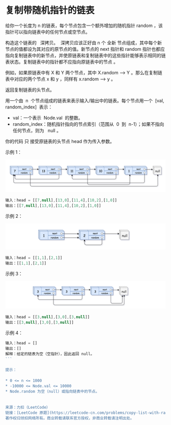 # 复制带随机指针的链表

给你一个长度为 n 的链表，每个节点包含一个额外增加的随机指针 random ，该指针可以指向链表中的任何节点或空节点。

构造这个链表的   深拷贝。  深拷贝应该正好由 n 个 全新 节点组成，其中每个新节点的值都设为其对应的原节点的值。新节点的 next 指针和 random 指针也都应指向复制链表中的新节点，并使原链表和复制链表中的这些指针能够表示相同的链表状态。复制链表中的指针都不应指向原链表中的节点 。

例如，如果原链表中有 X 和 Y 两个节点，其中 X.random --> Y 。那么在复制链表中对应的两个节点 x 和 y ，同样有 x.random --> y 。

返回复制链表的头节点。

用一个由  n  个节点组成的链表来表示输入/输出中的链表。每个节点用一个  [val, random_index]  表示：

- val：一个表示  Node.val  的整数。
- random_index：随机指针指向的节点索引（范围从  0  到  n-1）；如果不指向任何节点，则为   null 。

你的代码 只 接受原链表的头节点 head 作为传入参数。

示例 1：

![图示](./e1.png)

```js
输入：head = [[7,null],[13,0],[11,4],[10,2],[1,0]]
输出：[[7,null],[13,0],[11,4],[10,2],[1,0]]
```

示例 2：

![图示](./e2.png)

```js
输入：head = [[1,1],[2,1]]
输出：[[1,1],[2,1]]
```

示例 3：

![图示](./e3.png)

```js
输入：head = [[3,null],[3,0],[3,null]]
输出：[[3,null],[3,0],[3,null]]
```

示例 4：

````js
输入：head = []
输出：[]
解释：给定的链表为空（空指针），因此返回 null。
``` 

提示：

* 0 <= n <= 1000
* -10000 <= Node.val <= 10000
* Node.random 为空（null）或指向链表中的节点。


来源：力扣（LeetCode）
链接：[LeetCode 原题](https://leetcode-cn.com/problems/copy-list-with-random-pointer)
著作权归领扣网络所有。商业转载请联系官方授权，非商业转载请注明出处。
````
